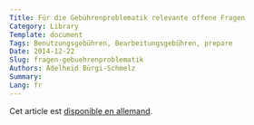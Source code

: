 ```yaml
---
Title: Für die Gebührenproblematik relevante offene Fragen
Category: Library
Template: document
Tags: Benutzungsgebühren, Bearbeitungsgebühren, prepare
Date: 2014-12-22
Slug: fragen-gebuehrenproblematik
Authors: Adelheid Bürgi-Schmelz
Summary:
Lang: fr
---
```


Cet article est [disponible en allemand](/de/library/fragen-gebuehrenproblematik).
